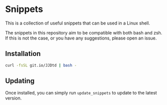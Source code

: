 # Snippets

This is a collection of useful snippets that can be used in a Linux shell.

The snippets in this repository aim to be compatible with both bash and zsh.
If this is not the case, or you have any suggestions, please open an issue.

## Installation
```sh
curl -fsSL git.io/JJDtd | bash -
```

## Updating
Once installed, you can simply run `update_snippets` to update to the latest version.
